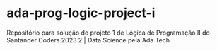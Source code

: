 # ada-prog-logic-project-i
Repositório para solução do projeto 1 de Lógica de Programação II do Santander Coders 2023.2 | Data Science pela Ada Tech

